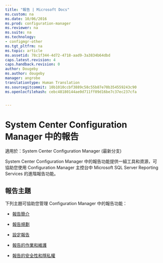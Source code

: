 ```yaml
---
title: "報告 | Microsoft Docs"
ms.custom: na
ms.date: 10/06/2016
ms.prod: configuration-manager
ms.reviewer: na
ms.suite: na
ms.technology:
- configmgr-other
ms.tgt_pltfrm: na
ms.topic: article
ms.assetid: 78c1f344-4d72-4718-aad9-3a3834b64dbd
caps.latest.revision: 4
caps.handback.revision: 0
author: Dougeby
ms.author: dougeby
manager: angrobe
translationtype: Human Translation
ms.sourcegitcommit: 10b1010ccbf3889c58c55b87e70b354559243c90
ms.openlocfilehash: cebc48180144ae0d711ff09d16be7c37ec237cfa


---
```

# <a name="reporting-in-system-center-configuration-manager"></a>System Center Configuration Manager 中的報告

適用於：System Center Configuration Manager (最新分支)

System Center Configuration Manager 中的報告功能提供一組工具和資源，可協助您使用 Configuration Manager 主控台中 Microsoft SQL Server Reporting Services 的進階報告功能。  

## <a name="reporting-topics"></a>報告主題  
 下列主題可協助您管理 Configuration Manager 中的報告功能：  

-   [報告簡介](introduction-to-reporting.md)  

-   [報告規劃](planning-for-reporting.md)  

-   [設定報告](configuring-reporting.md)  

-   [報告的作業和維護](operations-and-maintenance-for-reporting.md)  

-   [報告的安全性和隱私權](security-and-privacy-for-reporting.md)  



<!--HONumber=Dec16_HO3-->


